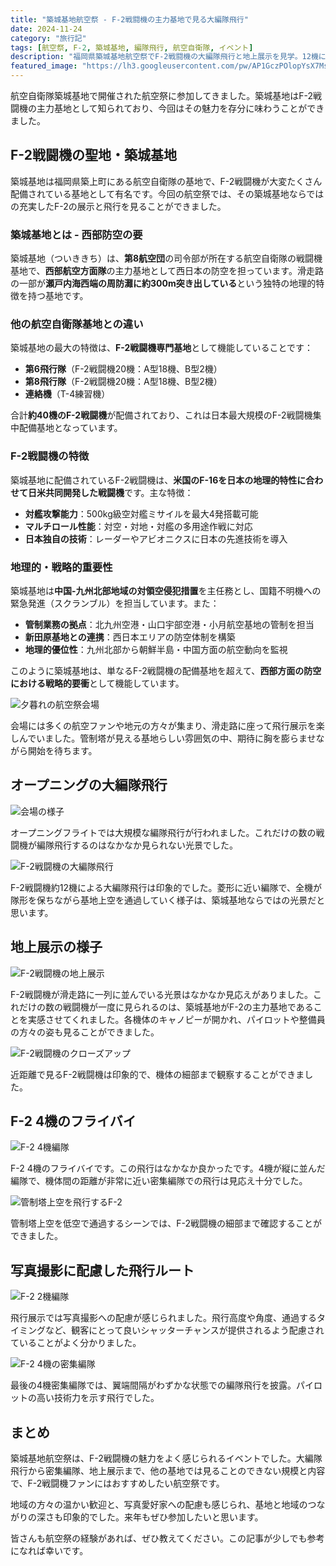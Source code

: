 ```yaml
---
title: "築城基地航空祭 - F-2戦闘機の主力基地で見る大編隊飛行"
date: 2024-11-24
category: "旅行記"
tags: [航空祭, F-2, 築城基地, 編隊飛行, 航空自衛隊, イベント]
description: "福岡県築城基地航空祭でF-2戦闘機の大編隊飛行と地上展示を見学。12機による編隊飛行や地上に並んだF-2戦闘機の様子をレポートします。"
featured_image: "https://lh3.googleusercontent.com/pw/AP1GczPOlopYsX7MsPiOXw8nvq96XLT415gyFtErPhUNZ2N-AGkoAJ1s2zA3qgUezSvFKTLBripmMh4-e2_StP5ujEPxpif7Y7FW8j7CTMx33xYMi6pjjZoLuK81Kq5VM_SLv3ugOuSflzqbisRoDuO6p-EKXQ=s1000-no-gm?authuser=0"
---
```


<!-- 元のGoogle Photosリンク: https://photos.app.goo.gl/6WBcxyYhbk64D8gVA -->

航空自衛隊築城基地で開催された航空祭に参加してきました。築城基地はF-2戦闘機の主力基地として知られており、今回はその魅力を存分に味わうことができました。

## F-2戦闘機の聖地・築城基地

築城基地は福岡県築上町にある航空自衛隊の基地で、F-2戦闘機が大変たくさん配備されている基地として有名です。今回の航空祭では、その築城基地ならではの充実したF-2の展示と飛行を見ることができました。

### 築城基地とは - 西部防空の要

築城基地（ついききち）は、**第8航空団**の司令部が所在する航空自衛隊の戦闘機基地で、**西部航空方面隊**の主力基地として西日本の防空を担っています。滑走路の一部が**瀬戸内海西端の周防灘に約300m突き出している**という独特の地理的特徴を持つ基地です。

### 他の航空自衛隊基地との違い

築城基地の最大の特徴は、**F-2戦闘機専門基地**として機能していることです：

- **第6飛行隊**（F-2戦闘機20機：A型18機、B型2機）
- **第8飛行隊**（F-2戦闘機20機：A型18機、B型2機） 
- **連絡機**（T-4練習機）

合計**約40機のF-2戦闘機**が配備されており、これは日本最大規模のF-2戦闘機集中配備基地となっています。

### F-2戦闘機の特徴

築城基地に配備されているF-2戦闘機は、**米国のF-16を日本の地理的特性に合わせて日米共同開発した戦闘機**です。主な特徴：

- **対艦攻撃能力**：500kg級空対艦ミサイルを最大4発搭載可能
- **マルチロール性能**：対空・対地・対艦の多用途作戦に対応
- **日本独自の技術**：レーダーやアビオニクスに日本の先進技術を導入

### 地理的・戦略的重要性

築城基地は**中国-九州北部地域の対領空侵犯措置**を主任務とし、国籍不明機への緊急発進（スクランブル）を担当しています。また：

- **管制業務の拠点**：北九州空港・山口宇部空港・小月航空基地の管制を担当
- **新田原基地との連携**：西日本エリアの防空体制を構築  
- **地理的優位性**：九州北部から朝鮮半島・中国方面の航空動向を監視

このように築城基地は、単なるF-2戦闘機の配備基地を超えて、**西部方面の防空における戦略的要衝**として機能しています。

![夕暮れの航空祭会場](https://lh3.googleusercontent.com/pw/AP1GczPo91Oxu7MxXkquKzjgRCfrS9T1IZ2-KSh5ej_rQZiwTEU0dEjMm1gDWHSXNt2WBN8uhjWsnOcBllgKIe6MxDhYDSw053v1SY1ZO5DuQ1KX2Xc710C4=s1000-no-gm?authuser=0)

会場には多くの航空ファンや地元の方々が集まり、滑走路に座って飛行展示を楽しんでいました。管制塔が見える基地らしい雰囲気の中、期待に胸を膨らませながら開始を待ちます。

## オープニングの大編隊飛行

![会場の様子](https://lh3.googleusercontent.com/pw/AP1GczMUQv2teFoas1TWjeKS6YbS8aYiNrNeKMhCWC4rgkzQdZPCregIZ6votZHrSfxi7P1wEobopgQsL_qSdwe1ak7_2SyDwj_SeAHO4TJ3bEr4DZyYvIpQ=s1000-no-gm?authuser=0)

オープニングフライトでは大規模な編隊飛行が行われました。これだけの数の戦闘機が編隊飛行するのはなかなか見られない光景でした。

![F-2戦闘機の大編隊飛行](https://lh3.googleusercontent.com/pw/AP1GczPOlopYsX7MsPiOXw8nvq96XLT415gyFtErPhUNZ2N-AGkoAJ1s2zA3qgUezSvFKTLBripmMh4-e2_StP5ujEPxpif7Y7FW8j7CTMx33xYMi6pjjZoLuK81Kq5VM_SLv3ugOuSflzqbisRoDuO6p-EKXQ=s1000-no-gm?authuser=0)

F-2戦闘機約12機による大編隊飛行は印象的でした。菱形に近い編隊で、全機が隊形を保ちながら基地上空を通過していく様子は、築城基地ならではの光景だと思います。

## 地上展示の様子

![F-2戦闘機の地上展示](https://lh3.googleusercontent.com/pw/AP1GczNdfb1Lu96ivWSFHtfx5IPDa8PtIaBb9iqbwP_w5tAF96OsvODNqW6hcZgsWUmlGWhYKSuH226AAmWT-ZH34u6GurvM1GxFJSWCkYUkXz0lxwH3MiOko05Q3g6jMRl-WDcK1Nd540yEYSAKZ0P14UrvCQ=s1000-no-gm?authuser=0)

F-2戦闘機が滑走路に一列に並んでいる光景はなかなか見応えがありました。これだけの数の戦闘機が一度に見られるのは、築城基地がF-2の主力基地であることを実感させてくれました。各機体のキャノピーが開かれ、パイロットや整備員の方々の姿も見ることができました。

![F-2戦闘機のクローズアップ](https://lh3.googleusercontent.com/pw/AP1GczOZBLyxrOiG47Ks3827UISptfnmllIo_O1QgBf2PaNAajSzBTN7jXXcopwcn0jQ2Ycj-jJGy1TmrI0CNdioIy3CSmoabyLxjdSM6vq5OpP9r8heuWdI1WP8Zm-i3i6YZOFu2laz-F-rJdksHPVOqjR-uA=s1000-no-gm?authuser=0)

近距離で見るF-2戦闘機は印象的で、機体の細部まで観察することができました。

## F-2 4機のフライバイ

![F-2 4機編隊](https://lh3.googleusercontent.com/pw/AP1GczPOdZg-JFrBXhKSpZS1vjGAvJyBcJSi6s62qGgom0Jy_jyTZb6WWTde0PuxeTSgi6uPa9RjvWxDdcDyganBt0N56MdG9CY6qyxNucDtjEYBuf8u2l8FD3Do2eqmkVfXoclZHDExvHK1pYDgZo9zT3M9HA=s1000-no-gm?authuser=0)

F-2 4機のフライバイです。この飛行はなかなか良かったです。4機が縦に並んだ編隊で、機体間の距離が非常に近い密集編隊での飛行は見応え十分でした。

![管制塔上空を飛行するF-2](https://lh3.googleusercontent.com/pw/AP1GczPxzCTPMpnv3jhR0YNoMJOy0fusU_P32pprYOB09FiSXQc7rGdCasWYHC_tHpjf-lfRFLQTxpPWk-e1nv1ycmbAgmR97x74Kxll8cF2i4E4a0wolkCe08mAd3F-JeQg4LmPkC0oHBlbHKZ_VbKAydTmqQ=s1000-no-gm?authuser=0)

管制塔上空を低空で通過するシーンでは、F-2戦闘機の細部まで確認することができました。

## 写真撮影に配慮した飛行ルート

![F-2 2機編隊](https://lh3.googleusercontent.com/pw/AP1GczOPrhBoLjGAtMwEcnoimDNSAL4fBHeX-EGwGuPcgonA8gbKVG3Hko_Ec2ewgqOxgVnpL03QWMXLn91skGq_HwPZzCKmvv7ztK7lxcQpb4EKymltDpy2UWOe8-Uj5jIL2DEuG934lG751VmXA12znHzVZA=s1000-no-gm?authuser=0)

飛行展示では写真撮影への配慮が感じられました。飛行高度や角度、通過するタイミングなど、観客にとって良いシャッターチャンスが提供されるよう配慮されていることがよく分かりました。

![F-2 4機の密集編隊](https://lh3.googleusercontent.com/pw/AP1GczN27CIKTGrWz-i6b7W88uo1eTKzSqZNE2CHaTAjsztl0nAndXsvHRZdYcwazFBGx4fLT7cMzfIebuwe8ZSoHKlQCa71M4XYWRDOHRObYMocZ6y0qOE2BrsjXSm34-_9SiF2qdVW2UwxPYlWoIkxWoU43g=s1000-no-gm?authuser=0)

最後の4機密集編隊では、翼端間隔がわずかな状態での編隊飛行を披露。パイロットの高い技術力を示す飛行でした。

## まとめ

築城基地航空祭は、F-2戦闘機の魅力をよく感じられるイベントでした。大編隊飛行から密集編隊、地上展示まで、他の基地では見ることのできない規模と内容で、F-2戦闘機ファンにはおすすめしたい航空祭です。

地域の方々の温かい歓迎と、写真愛好家への配慮も感じられ、基地と地域のつながりの深さも印象的でした。来年もぜひ参加したいと思います。

皆さんも航空祭の経験があれば、ぜひ教えてください。この記事が少しでも参考になれば幸いです。